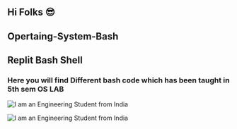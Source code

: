 ## Hi Folks 😎
## Opertaing-System-Bash
## Replit Bash Shell
### Here you will find Different bash code which has been taught in 5th sem OS LAB

![I am an Engineering Student from India](https://storage.googleapis.com/replit/images/1589552356937_ef25b62d291503c5fb5ab5c2415f3949.jpeg)

![I am an Engineering Student from India](https://storage.googleapis.com/replit/images/1589552342008_dd52839fe33b5824100cc8411b7faf97.gif)
